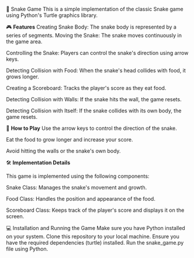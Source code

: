 🐍 Snake Game
This is a simple implementation of the classic Snake game using Python's Turtle graphics library.

🎮 **Features**
Creating Snake Body: The snake body is represented by a series of segments.
Moving the Snake: The snake moves continuously in the game area.

Controlling the Snake: Players can control the snake's direction using arrow keys.

Detecting Collision with Food: When the snake's head collides with food, it grows longer.

Creating a Scoreboard: Tracks the player's score as they eat food.

Detecting Collision with Walls: If the snake hits the wall, the game resets.

Detecting Collision with Itself: If the snake collides with its own body, the game resets.


🎯 **How to Play**
Use the arrow keys to control the direction of the snake.

Eat the food to grow longer and increase your score.

Avoid hitting the walls or the snake's own body.


🛠️ **Implementation Details**

This game is implemented using the following components:

Snake Class: Manages the snake's movement and growth.

Food Class: Handles the position and appearance of the food.

Scoreboard Class: Keeps track of the player's score and displays it on the screen.

💻 Installation and Running the Game
Make sure you have Python installed on your system.
Clone this repository to your local machine.
Ensure you have the required dependencies (turtle) installed.
Run the snake_game.py file using Python.
